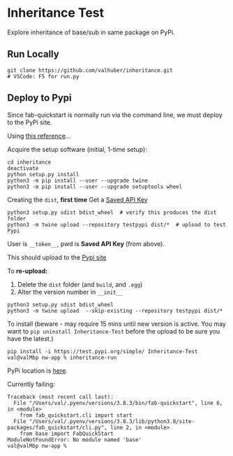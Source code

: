 # Inheritance Test
Explore inheritance of base/sub in same package on PyPi.

## Run Locally
```
git clone https://github.com/valhuber/inheritance.git
# VSCode: F5 for run.py
```


## Deploy to Pypi
Since fab-quickstart is normally run via the command line, we must deploy to the PyPi site.

Using [this reference](https://packaging.python.org/tutorials/packaging-projects/)...

Acquire the setup software (initial, 1-time setup):
```
cd inheritance
deactivate
python setup.py install
python3 -m pip install --user --upgrade twine
python3 -m pip install --user --upgrade setuptools wheel
```

Creating the `dist`, **first time**
Get a [Saved API Key](https://test.pypi.org/manage/account/#api-tokens)

```
python3 setup.py sdist bdist_wheel  # verify this produces the dist folder
python3 -m twine upload --repository testpypi dist/*  # upload to test Pypi
```
User is `__token__`, pwd is **Saved API Key** (from above).

This should upload to the [Pypi site](https://test.pypi.org/project/Inheritance-Test/)

To **re-upload:**
1. Delete the `dist` folder (and `build`, and `.egg`)
2. Alter the version number in `__init__`
```
python3 setup.py sdist bdist_wheel
python3 -m twine upload  --skip-existing --repository testpypi dist/*
```

To install (beware - may require 15 mins until new version is active.  You may want to `pip uninstall Inheritance-Test` before the upload to be sure you have the latest.)
```
pip install -i https://test.pypi.org/simple/ Inheritance-Test
val@valMbp nw-app % inheritance-run
```

PyPi location is [here](https://test.pypi.org/project/Inheritance-Test).

Currently failing:
```
Traceback (most recent call last):
  File "/Users/val/.pyenv/versions/3.8.3/bin/fab-quickstart", line 6, in <module>
    from fab_quickstart.cli import start
  File "/Users/val/.pyenv/versions/3.8.3/lib/python3.8/site-packages/fab_quickstart/cli.py", line 2, in <module>
    from base import FabQuickStart
ModuleNotFoundError: No module named 'base'
val@valMbp nw-app % 
```
